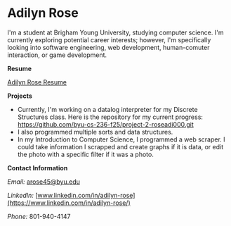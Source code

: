 # Adilyn Rose

I'm a student at Brigham Young University, studying computer science. I'm currently exploring potential career interests; however, I'm specifically looking into software engineering, web development, human-comuter interaction, or game development.



**Resume** 

[Adilyn Rose Resume](Resume.pdf)



**Projects** 

 - Currently, I'm working on a datalog interpreter for my Discrete Structures class. Here is the repository for my current progress: https://github.com/byu-cs-236-f25/project-2-roseadi000.git
 - I also programmed multiple sorts and data structures.
 - In my Introduction to Computer Science, I programmed a web scraper. I could take information I scrapped and create graphs if it is data, or edit the photo with a specific filter if it was a photo.



**Contact Information**

*Email:* arose45@byu.edu

*LinkedIn:* [www.linkedin.com/in/adilyn-rose](https://www.linkedin.com/in/adilyn-rose/)

*Phone:* 801-940-4147
